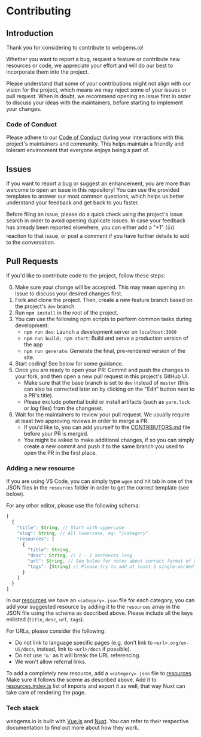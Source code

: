 # Contributing

## Introduction

Thank you for considering to contribute to webgems.io!

Whether you want to report a bug, request a feature or contribute new resources
or code, we appreciate your effort and will do our best to incorporate them into
the project.

Please understand that some of your contributions might not align with our
vision for the project, which means we may reject some of your issues or pull
request. When in doubt, we recommend opening an issue first in order to discuss
your ideas with the maintainers, before starting to implement your changes.

### Code of Conduct

Please adhere to our [Code of Conduct](CODE_OF_CONDUCT.md) during your
interactions with this project's maintainers and community. This helps maintain
a friendly and tolerant environment that everyone enjoys being a part of.

## Issues

If you want to report a bug or suggest an enhancement, you are more than welcome
to open an issue in this repository! You can use the provided templates to
answer our most common questions, which helps us better understand your feedback
and get back to you faster.

Before filing an issue, please do a quick check using the project's issue search
in order to avoid opening duplicate issues. In case your feedback has already
been reported elsewhere, you can either add a "+1" (:+1:) reaction to that
issue, or post a comment if you have further details to add to the conversation.

## Pull Requests

If you'd like to contribute code to the project, follow these steps:

0. Make sure your change will be accepted. This may mean opening an issue to
   discuss your desired changes first.
1. Fork and clone the project. Then, create a new feature branch based on the
   project's `dev` branch.
2. Run `npm install` in the root of the project.
3. You can use the following npm scripts to perform common tasks during
   development:
   - `npm run dev`: Launch a development server on `localhost:3000`
   - `npm run build; npm start`: Build and serve a production version of the
   app
   - `npm run generate`: Generate the final, pre-rendered version of
   the site.
4. Start coding! See below for some guidance.
5. Once you are ready to open your PR: Commit and push the changes to your fork,
   and then open a new pull request in this project's GitHub UI.
   - Make sure that the base branch is set to `dev` instead of `master` (this
     can also be corrected later on by clicking on the "Edit" button next to a
     PR's title).
   - Please exclude potential build or install artifacts (such as `yarn.lock` or
     log files) from the changeset.
6. Wait for the maintainers to review your pull request. We usually require at
   least two approving reviews in order to merge a PR.
   - If you'd like to, you can add yourself to the
     [CONTRIBUTORS.md](CONTRIBUTORS.md) file before your PR is merged.
   - You might be asked to make additional changes, if so you can simply create
     a new commit and push it to the same branch you used to open the PR in the
     first place.

### Adding a new resource

If you are using VS Code, you can simply type `wgem` and hit tab in one of the
JSON files in the `resources` folder in order to get the correct template (see
below).

For any other editor, please use the following schema:
```js
[
  {
    "title": String, // Start with uppercase
    "slug": String, // All lowercase, eg: "/category"
    "resources": [
      {
        "title": String,
        "desc": String, // 1 - 2 sentences long
        "url": String, // See below for notes about correct format of URLs
        "tags": [String] // Please try to add at least 3 single-worded tags
      }
    ]
  }
]
```

In our [resources](resources/) we have an `<category>.json` file for each
category, you can add your suggested resource by adding it to the `resources`
array in the JSON file using the schema as described above. Please include all
the keys enlisted (`title`, `desc`, `url`, `tags`).

For URLs, please consider the following:
- Do not link to language specific pages (e.g. don't link to
  `<url>.org/en-US/docs`, instead, link to `<url>/docs` if possible).
- Do not use `'&'` as it will break the URL referencing.
- We won't allow referral links.

To add a completely new resource, add a `<category>.json` file to
[resources](resources/). Make sure it follows the sceme as described above. Add
it to [resources.index.js](resources/index.js) list of imports and export it as
well, that way Nuxt can take care of rendering the page.

### Tech stack

webgems.io is built with [Vue.js](https://vuejs.org/) and
[Nuxt](https://nuxtjs.org/). You can refer to their respective documentation to
find out more about how they work.
